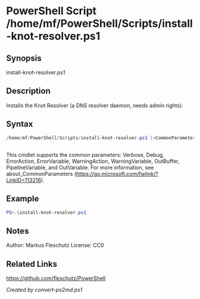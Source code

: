 # PowerShell Script /home/mf/PowerShell/Scripts/install-knot-resolver.ps1

## Synopsis
install-knot-resolver.ps1

## Description
Installs the Knot Resolver (a DNS resolver daemon, needs admin rights).

## Syntax
```powershell
/home/mf/PowerShell/Scripts/install-knot-resolver.ps1 [<CommonParameters>]
```
## <CommonParameters>
This cmdlet supports the common parameters: Verbose, Debug, ErrorAction, ErrorVariable, WarningAction, WarningVariable, OutBuffer, PipelineVariable, and OutVariable. For more information, see about_CommonParameters (https://go.microsoft.com/fwlink/?LinkID=113216).

## Example
```powershell
PS>.\install-knot-resolver.ps1
```


## Notes
Author:  Markus Fleschutz
License: CC0

## Related Links
https://github.com/fleschutz/PowerShell

*Created by convert-ps2md.ps1*
